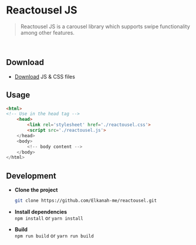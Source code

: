 # Reactousel JS

> Reactousel JS is a carousel library which supports swipe functionality among other features.

<br />

## Download

- [Download](https://reactousel.web.app/download) JS & CSS files

## Usage

```html
<html>
<!-- Use in the head tag -->
    <head>
        <link rel='stylesheet' href='./reactousel.css'>
        <script src='./reactousel.js'>
    </head>
    <body>
        <!-- body content -->
    </body>
</html>
```

## Development

- **Clone the project**<br />

  ```bash
  git clone https://github.com/Elkanah-me/reactousel.git
  ```

- **Install dependencies**<br /> `npm install` or `yarn install`

- **Build**<br /> `npm run build` or `yarn run build`

